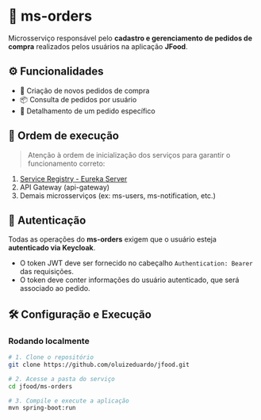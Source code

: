 # 🧾 ms-orders

Microsserviço responsável pelo **cadastro e gerenciamento de pedidos de compra** realizados pelos usuários na aplicação **JFood**. 

## ⚙️ Funcionalidades

- 🛒 Criação de novos pedidos de compra
- 📦 Consulta de pedidos por usuário
- 🧾 Detalhamento de um pedido específico

## 🚀 Ordem de execução

> Atenção à ordem de inicialização dos serviços para garantir o funcionamento correto:

1. [Service Registry - Eureka Server](https://github.com/oluizeduardo/jfood/tree/main/ms-service-registry)
2. API Gateway (api-gateway)
3. Demais microsserviços (ex: ms-users, ms-notification, etc.)

## 🔐 Autenticação

Todas as operações do **ms-orders** exigem que o usuário esteja **autenticado via Keycloak**.

- O token JWT deve ser fornecido no cabeçalho `Authentication: Bearer` das requisições.
- O token deve conter informações do usuário autenticado, que será associado ao pedido.

## 🛠️ Configuração e Execução

### Rodando localmente

```bash
# 1. Clone o repositório
git clone https://github.com/oluizeduardo/jfood.git

# 2. Acesse a pasta do serviço
cd jfood/ms-orders

# 3. Compile e execute a aplicação
mvn spring-boot:run
```



